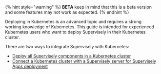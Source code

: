 {% hint style="warning" %}
**BETA** keep in mind that this is a beta version and some features may not work as expected.
{% endhint %}

Deploying in Kubernetes is an advanced topic and requires a strong working knowledge of Kubernetes. This guide is intended for experienced Kubernetes users who want to deploy Supervisely in their Kubernetes cluster.

There are two ways to integrate Supervisely with Kubernetes:

- [Deploy all Supervisely components in a Kubernetes cluster](./installation)
- [Connect a Kubernetes cluster with a Supervisely server for Supervisely Apps deployment](./agent)
